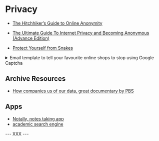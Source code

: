 


# Privacy



- [The Hitchhiker’s Guide to Online Anonymity](https://www.reddit.com/r/privacy/comments/lduq3l/updated_v066_the_hitchhikers_guide_to_online/)

- [The Ultimate Guide To Internet Privacy and Becoming Anonymous (Advance Edition)](https://www.reddit.com/r/privacy/comments/c3mas9/the_ultimate_guide_to_internet_privacy_and/)

- [Protect Yourself from Snakes](https://www.reddit.com/r/privatelife/comments/jc05d9/protect_yourself_from_snakes/)


<details><summary>Email template to tell your favourite online shops to stop using Google Captcha</summary>
<p>

```
    Hi

    I want to let you know I have not ordered from you because of your use of the invasive Google javascript code embedded into your login page. The issues with this are:

        It collects substantial information about me that can be used to profile and track my browsing not only on [your shop] but across all other sites. I am not comfortable allowing Google to do this and you have no right to force me to hand over this information to Google.

        For ad block and javascript blocker users such as myself (who are growing in number), all we get when logging in with Google code disabled is a reload of the page. There is no error message so less tech savvy users will just navigate off the site and buy elsewhere.

    I tried to log in 15 times and each time it would just reload the I refuse to let Google track and profile me online with their invasive code and block it on all websites.

    As a result, regretfully I have not ordered with [your shop] on this occasion. Please consider switching to a privacy-conscious CAPTCHA or an alternative.

    You can see how invasvive Google Captcha is here and just how much personal data it collects to identify/track me: https://complianz.io/google-recaptcha-and-the-gdpr-a-possible-conflict/

    More and more people are avoiding google, facebook et al. and without changing I suspect you will be losing out on more custom.

    Thanks.
```
</p>
</details>

## Archive Resources

- [How companies us of our data, great documentary by PBS](https://www.pbs.org/video/in-the-age-of-ai-zwfwzb/)


## Apps

- [Notally, notes taking app](https://github.com/OmGodse/Notally)
- [academic search engine](https://www.base-search.net/)

--- XXX ---
